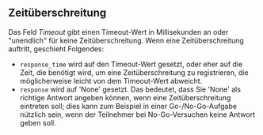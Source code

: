 ## Zeitüberschreitung

Das Feld *Timeout* gibt einen Timeout-Wert in Millisekunden an oder "unendlich" für keine Zeitüberschreitung. Wenn eine Zeitüberschreitung auftritt, geschieht Folgendes:

- `response_time` wird auf den Timeout-Wert gesetzt, oder eher auf die Zeit, die benötigt wird, um eine Zeitüberschreitung zu registrieren, die möglicherweise leicht von dem Timeout-Wert abweicht.
- `response` wird auf 'None' gesetzt. Das bedeutet, dass Sie 'None' als richtige Antwort angeben können, wenn eine Zeitüberschreitung eintreten soll; dies kann zum Beispiel in einer Go-/No-Go-Aufgabe nützlich sein, wenn der Teilnehmer bei No-Go-Versuchen keine Antwort geben soll.